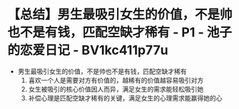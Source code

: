 # 【总结】男生最吸引女生的价值，不是帅也不是有钱，匹配空缺才稀有 - P1 - 池子的恋爱日记 - BV1kc411p77u

-   男生最吸引女生的价值，不是帅也不是有钱，匹配空缺才稀有
    1.  喜欢一个人是需要对方有价值的，越稀有的价值越容易吸引对方
    2.  女生被吸引的核心价值因人而异，满足女生的需求能轻松吸引她
    3.  补偿心理是匹配空缺才稀有的关键，满足女生的心理需求能赢得她的心